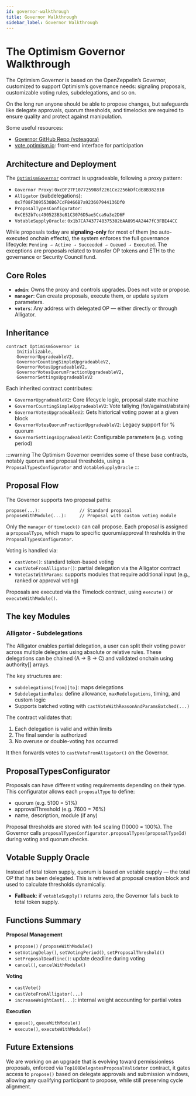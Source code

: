 ```yaml
---
id: governor-walkthrough
title: Governor Walkthrough
sidebar_label: Governor Walkthrough
---
```


# The Optimism Governor Walkthrough

The Optimism Governor is based on the OpenZeppelin’s Governor, customized to support Optimism’s governance needs: signaling proposals, customizable voting rules, subdelegations, and so on.

On the long run anyone should be able to propose changes, but safeguards like delegate approvals, quorum thresholds, and timelocks are required to ensure quality and protect against manipulation.

Some useful resources: 

- [Governor GitHub Repo (voteagora)](https://github.com/voteagora/optimism-governor)  
- [vote.optimism.io](https://vote.optimism.io/): front-end interface for participation

## Architecture and Deployment

The [`OptimismGovernor`](https://github.com/voteagora/optimism-governor/blob/main/src/OptimismGovernor.sol) contract is upgradeable, following a proxy pattern:

- `Governor Proxy`: `0xcDF27F107725988f2261Ce2256bDfCdE8B382B10`
- `Alligator` (subdelegations): `0x7f08F3095530B67CdF8466B7a923607944136Df0`
- `ProposalTypesConfigurator`: `0xCE52b7cc490523B3e81C3076D5ae5Cca9a3e2D6F`
- `VotableSupplyOracle`: `0x1b7CA7437748375302bAA8954A2447fC3FBE44CC`

While proposals today are **signaling-only** for most of them (no auto-executed onchain effects), the system enforces the full governance lifecycle: `Pending → Active → Succeeded → Queued → Executed`. The exceptions are proposals related to transfer OP tokens and ETH to the governance or Security Council fund.

## Core Roles

- **`admin`**: Owns the proxy and controls upgrades. Does not vote or propose.
- **`manager`**: Can create proposals, execute them, or update system parameters.
- **`voters`**: Any address with delegated OP — either directly or through Alligator.

## Inheritance

```solidity
contract OptimismGovernor is
    Initializable,
    GovernorUpgradeableV2,
    GovernorCountingSimpleUpgradeableV2,
    GovernorVotesUpgradeableV2,
    GovernorVotesQuorumFractionUpgradeableV2,
    GovernorSettingsUpgradeableV2
``` 

Each inherited contract contributes:
- `GovernorUpgradeableV2`: Core lifecycle logic, proposal state machine
- `GovernorCountingSimpleUpgradeableV2`: Vote tallying (for/against/abstain)
- `GovernorVotesUpgradeableV2`: Gets historical voting power at a given block
- `GovernorVotesQuorumFractionUpgradeableV2`: Legacy support for % quorum
- `GovernorSettingsUpgradeableV2`: Configurable parameters (e.g. voting period)

:::warning
The Optimism Governor overrides some of these base contracts, notably quorum and proposal thresholds, using a `ProposalTypesConfigurator` and `VotableSupplyOracle`
:::

## Proposal Flow

The Governor supports two proposal paths:

```solidity
propose(...):               // Standard proposal
proposeWithModule(...):     // Proposal with custom voting module
```

Only the `manager` or `timelock()` can call propose. Each proposal is assigned a `proposalType`, which maps to specific quorum/approval thresholds in the `ProposalTypesConfigurator`.

Voting is handled via:
- `castVote()`: standard token-based voting
- `castVoteFromAlligator()`: partial delegation via the Alligator contract
- `VoteCastWithParams`: supports modules that require additional input (e.g., ranked or approval voting)

Proposals are executed via the Timelock contract, using `execute()` or `executeWithModule()`.

## The key Modules

### Alligator - Subdelegations

The Alligator enables partial delegation, a user can split their voting power across multiple delegates using absolute or relative rules. These delegations can be chained (A → B → C) and validated onchain using authority[] arrays.

The key structures are:
- `subdelegations[from][to]`: maps delegations
- `SubdelegationRules`: define allowance, `maxRedelegations`, timing, and custom logic
- Supports batched voting with `castVoteWithReasonAndParamsBatched(...)`

The contract validates that:
1. Each delegation is valid and within limits
2. The final sender is authorized
3. No overuse or double-voting has occurred

It then forwards votes to `castVoteFromAlligator()` on the Governor.

## ProposalTypesConfigurator

Proposals can have different voting requirements depending on their type. This configurator allows each `proposalType` to define:
- quorum (e.g. 5100 = 51%)
- approvalThreshold (e.g. 7600 = 76%)
- name, description, module (if any)

Proposal thresholds are stored with 1e4 scaling (10000 = 100%). The Governor calls `proposalTypesConfigurator.proposalTypes(proposalTypeId)` during voting and quorum checks.

## Votable Supply Oracle

Instead of total token supply, quorum is based on votable supply — the total OP that has been delegated. This is retrieved at proposal creation block and used to calculate thresholds dynamically.

- **Fallback**: if `votableSupply()` returns zero, the Governor falls back to total token supply.

## Functions Summary

**Proposal Management**
- `propose()` / `proposeWithModule()`
- `setVotingDelay()`, `setVotingPeriod()`, `setProposalThreshold()`
- `setProposalDeadline()`: update deadline during voting
- `cancel()`, `cancelWithModule()`

**Voting**
- `castVote()`
- `castVoteFromAlligator(...)`
- `increaseWeightCast(...)`: internal weight accounting for partial votes

**Execution**
- `queue()`, `queueWithModule()`
- `execute()`, `executeWithModule()`

## Future Extensions

We are working on an upgrade that is evolving toward permissionless proposals, enforced via `Top100DelegatesProposalValidator` contract, it gates access to `propose()` based on delegate approvals and submission windows, allowing any qualifying participant to propose, while still preserving cycle alignment.
